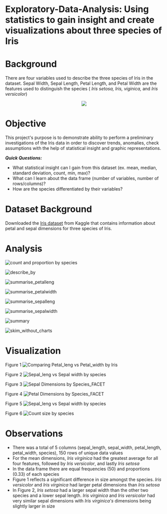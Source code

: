 # Exploratory-Data-Analysis: Using statistics to gain insight and create visualizations about three species of Iris

# Background 
There are four variables used to describe the three species of Iris in the dataset. Sepal Width, Sepal Length, Petal Length, and Petal Width are the features used to distinguish the species ( <em>Iris setosa, Iris, viginica,</em> and <em> Iris versicolor</em>) 
<p align="center"> <img src="https://miro.medium.com/max/700/0*Uw37vrrKzeEWahdB"/> </p>

# Objective
This project's purpose is to demonstrate ability to perform a preliminary investigations of the Iris data in order to discover trends, anomalies, check assumptions with the help of statistical insight and graphic representations. 

***Quick Questions:***
- What statistical insight can I gain from this dataset (ex. mean, median, standard deviation, count, min, max)?
- What can I learn about the data frame (number of variables, number of rows/columns)?
- How are the species differentiated by their variables?

# Dataset Background
Downloaded the [Iris dataset](https://www.kaggle.com/datasets/himanshunakrani/iris-dataset) from Kaggle that contains information about petal and sepal dimensions for three species of Iris. 

# Analysis
![count and proportion by species](https://user-images.githubusercontent.com/99365065/190040728-920113b7-5431-4d9e-b88b-73787a186f44.png)


![describe_by](https://user-images.githubusercontent.com/99365065/190040731-42b33557-73ca-4424-b925-e273d9b603a8.png)


![summarise_petalleng](https://user-images.githubusercontent.com/99365065/190040802-8e87eebd-65bf-4926-8240-3e697d3bf589.png)


![summarise_petalwidth](https://user-images.githubusercontent.com/99365065/190040804-1d1adb26-e08a-484b-b12b-b83c6bf998b1.png)


![summarise_sepalleng](https://user-images.githubusercontent.com/99365065/190040805-df8a390f-73ad-4131-8897-9d319fc877a4.png)


![summarise_sepalwidth](https://user-images.githubusercontent.com/99365065/190040806-f218170b-f7aa-4ddf-8919-e4291979cbe1.png)


![summary](https://user-images.githubusercontent.com/99365065/190040807-f614383d-761a-4a4d-abba-43b911c3d3b9.png)


![skim_without_charts](https://user-images.githubusercontent.com/99365065/190040810-3811b371-67e1-43e3-a67c-65eda8943dec.png)


# Visualization
Figure 1 ![Comparing Petal_leng vs Petal_width by Iris](https://user-images.githubusercontent.com/99365065/190041176-77778fd1-5bb6-4d61-be9b-7024576f1485.png)

Figure 2 ![Sepal_leng vs Sepal width by species](https://user-images.githubusercontent.com/99365065/190041185-b95e3cbb-2106-419d-b272-497f9de26ecf.png)

Figure 3 ![Sepal Dimensions by Species_FACET](https://user-images.githubusercontent.com/99365065/190041198-3d5dd4ab-b317-457a-8eb5-f33823088da7.png)

Figure 4 ![Petal Dimensions by Species_FACET](https://user-images.githubusercontent.com/99365065/190041226-3fb8348d-4641-40c9-b4a1-279b1e0da2ce.png)

Figure 5 ![Sepal_leng vs Sepal width by species](https://user-images.githubusercontent.com/99365065/190041239-261a1027-500c-49f3-b353-2d51c0952da7.png)

Figure 6 ![Count size by species](https://user-images.githubusercontent.com/99365065/190043249-06d69c63-f371-42bf-a7fe-71a6cd2f756d.png)


# Observations
- There was a total of 5 columns (sepal_length, sepal_width, petal_length, petal_width, species), 150 rows of unique data values
- For the mean dimensions, <em>Iris virginica</em> had the greatest average for all four features, followed by <em>Iris versicolor</em>, and lastly <em>Iris setosa</em>
- In the data frame there are equal frequencies (50) and proportions (0.33) of each species
- Figure 1 reflects a significant difference in size amongst the species. <em>Iris versicolor</em> and <em>Iris virginica</em> had larger petal dimensions than <em>Iris setosa</em>
- In Figure 2, <em>Iris setosa</em> had a larger sepal width than the other two species and a lower sepal length. <em>Iris virginica</em> and <em>Iris versicolor</em> had very similar sepal dimensions with <em>Iris virginica's</em> dimensions being slightly larger in size 
